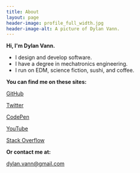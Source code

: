 ```yaml
---
title: About
layout: page
header-image: profile_full_width.jpg
header-image-alt: A picture of Dylan Vann.
---
```


**Hi, I'm Dylan Vann.**

- I design and develop software. 
- I have a degree in mechatronics engineering.
- I run on EDM, science fiction, sushi, and coffee.

**You can find me on these sites:**

<a href="http://github.com/dylanvann"><i class="fa fa-github"></i> GitHub</a>

<a href="http://twitter.com/atomarranger"><i class="fa fa-twitter"></i> Twitter</a>

<a href="http://codepen.io/dylanvann/"><i class="fa fa-codepen"></i> CodePen</a>

<a href="https://www.youtube.com/channel/UCHpbzclAIcvKcfHdtVTnyhA"><i class="fa fa-youtube"></i> YouTube</a>

<a href="http://stackoverflow.com/users/2669591/dylanvann"><i class="fa fa-stack-overflow"></i> Stack Overflow</a>

**Or contact me at:**

<a href="mailto:dylan@dylanvann.com"><i class="fa fa-envelope"></i> dylan.vann@gmail.com</a>
